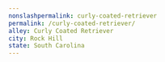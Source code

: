 ```yaml
---
﻿nonslashpermalink: curly-coated-retriever
permalink: /curly-coated-retriever/
alley: Curly Coated Retriever
city: Rock Hill
state: South Carolina
---
```

